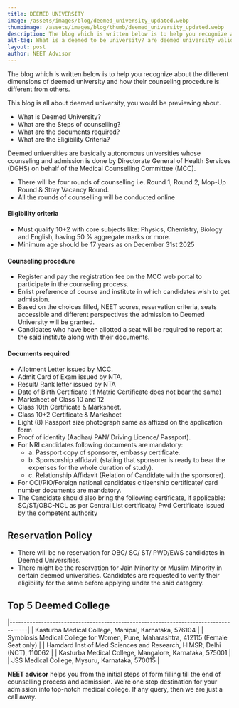 ```yaml
---
title: DEEMED UNIVERSITY
image: /assets/images/blog/deemed_university_updated.webp
thumbimage: /assets/images/blog/thumb/deemed_university_updated.webp
description: The blog which is written below is to help you recognize about the different dimensions of deemed university and how their counseling procedure is different from others.
alt-tag: What is a deemed to be university? are deemed university valid?
layout: post
author: NEET Advisor
---
```


The blog which is written below is to help you recognize about the different dimensions of deemed university and how their counseling procedure is different from others.

This blog is all about deemed university, you would be previewing about.
- What is Deemed University?
- What are the Steps of counselling?
- What are the documents required?
- What are the Eligibility Criteria?

Deemed universities are basically autonomous universities whose counseling and admission is done by Directorate General of Health Services (DGHS) on behalf of the Medical Counselling Committee (MCC).

- There will be four rounds of counselling i.e. Round 1, Round 2, Mop-Up Round & Stray Vacancy Round.
- All the rounds of counselling will be conducted online

#### Eligibility criteria
- Must qualify 10+2 with core subjects like: Physics, Chemistry, Biology and English, having 50 % aggregate marks or more.
- Minimum age should be 17 years as on December 31st 2025

#### Counseling procedure
- Register and pay the registration fee on the MCC web portal to participate in the counseling process.
- Enlist preference of course and institute in which candidates wish to get admission.
- Based on the choices filled, NEET scores, reservation criteria, seats accessible and different perspectives the admission to Deemed University will be granted.
- Candidates who have been allotted a seat will be required to report at the said institute along with their documents. 

#### Documents required
- Allotment Letter issued by MCC.
- Admit Card of Exam issued by NTA.
- Result/ Rank letter issued by NTA
- Date of Birth Certificate (if Matric Certificate does not bear the same)
- Marksheet of Class 10 and 12
- Class 10th Certificate & Marksheet.
- Class 10+2 Certificate & Marksheet
- Eight (8) Passport size photograph same as affixed on the application form
- Proof of identity (Aadhar/ PAN/ Driving Licence/ Passport).
- For NRI candidates following documents are mandatory:
   - a. Passport copy of sponsorer, embassy certificate.
   - b. Sponsorship affidavit (stating that sponsorer is ready to bear the expenses for the whole duration of study).
   - c. Relationship Affidavit (Relation of Candidate with the sponsorer).
- For OCI/PIO/Foreign national candidates citizenship certificate/ card number documents are mandatory.
- The Candidate should also bring the following certificate, if applicable: SC/ST/OBC-NCL as per Central List certificate/ Pwd Certificate issued by the competent authority

## Reservation Policy
- There will be no reservation for OBC/ SC/ ST/ PWD/EWS candidates in Deemed Universities.
- There might be the reservation for Jain Minority or Muslim Minority in certain deemed universities. Candidates are requested to verify their eligibility for the same before applying under the said category.

## Top 5 Deemed College

|------------------------------------------------------------------------------------|
| Kasturba Medical College, Manipal, Karnataka, 576104                               |
| Symbiosis Medical College for Women, Pune, Maharashtra, 412115 (Female Seat only)  |
| Hamdard Inst of Med Sciences and Research, HIMSR, Delhi (NCT), 110062              |
| Kasturba Medical College, Mangalore, Karnataka, 575001                             |
| JSS Medical College, Mysuru, Karnataka, 570015                                     |

**NEET advisor** helps you from the initial steps of form filling till the end of counselling process and admission. We’re one stop destination for your admission into top-notch medical college. If any query, then we are just a call away.





